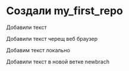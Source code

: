 # Создали my_first_repo

Добавили текст

Добавили текст черещ веб браузер


Добавим текст локально


Добавили текст в новой ветке newbrach